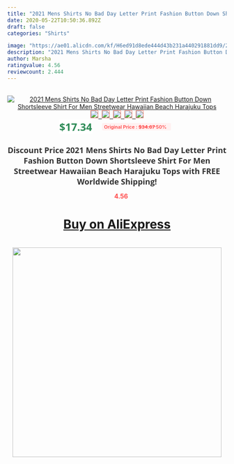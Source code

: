 ```yaml
---
title: "2021 Mens Shirts No Bad Day Letter Print Fashion Button Down Shortsleeve Shirt For Men Streetwear Hawaiian Beach Harajuku Tops"
date: 2020-05-22T10:50:36.892Z
draft: false
categories: "Shirts"

image: "https://ae01.alicdn.com/kf/H6ed91d8ede444d43b231a440291881dd9/2021-Mens-Shirts-No-Bad-Day-Letter-Print-Fashion-Button-Down-Shortsleeve-Shirt-For-Men-Streetwear.jpg"
description: "2021 Mens Shirts No Bad Day Letter Print Fashion Button Down Shortsleeve Shirt For Men Streetwear Hawaiian Beach Harajuku Tops"
author: Marsha
ratingvalue: 4.56
reviewcount: 2.444
---
```

<br>
<div style="text-align: center;">
<a href="https://s.click.aliexpress.com/e/_9uvRGZ" target="_blank" rel="nofollow noopener noreferrer"><img alt="2021 Mens Shirts No Bad Day Letter Print Fashion Button Down Shortsleeve Shirt For Men Streetwear Hawaiian Beach Harajuku Tops" class="magnifier-image" src="https://ae01.alicdn.com/kf/H6ed91d8ede444d43b231a440291881dd9/2021-Mens-Shirts-No-Bad-Day-Letter-Print-Fashion-Button-Down-Shortsleeve-Shirt-For-Men-Streetwear.jpg_640x640.jpg">
<br>
<img style="border:1px solid salmon" src="https://ae01.alicdn.com/kf/H6ed91d8ede444d43b231a440291881dd9/2021-Mens-Shirts-No-Bad-Day-Letter-Print-Fashion-Button-Down-Shortsleeve-Shirt-For-Men-Streetwear.jpg_120x120.jpg">&nbsp;&nbsp;<img style="border:1px solid salmon" src="https://ae01.alicdn.com/kf/H33f93b398aac4b6e9f94f230a11acedey/2021-Mens-Shirts-No-Bad-Day-Letter-Print-Fashion-Button-Down-Shortsleeve-Shirt-For-Men-Streetwear.jpg_120x120.jpg">&nbsp;&nbsp;<img style="border:1px solid salmon" src="https://ae01.alicdn.com/kf/H852487a7ba334d268721b4ea1a976120T/2021-Mens-Shirts-No-Bad-Day-Letter-Print-Fashion-Button-Down-Shortsleeve-Shirt-For-Men-Streetwear.jpg_120x120.jpg">&nbsp;&nbsp;<img style="border:1px solid salmon" src="https://ae01.alicdn.com/kf/H30232d3a85e64f8bb2519c04c224154bn/2021-Mens-Shirts-No-Bad-Day-Letter-Print-Fashion-Button-Down-Shortsleeve-Shirt-For-Men-Streetwear.jpg_120x120.jpg">&nbsp;&nbsp;<img style="border:1px solid salmon" src="https://ae01.alicdn.com/kf/Hecd67e44d93f489bb3b018f1b851501fH/2021-Mens-Shirts-No-Bad-Day-Letter-Print-Fashion-Button-Down-Shortsleeve-Shirt-For-Men-Streetwear.jpg_120x120.jpg"></a></div><br0>
<div style="text-align: center;"><span style="background-color: white; border: 0px; box-sizing: border-box; color: seagreen; display: inline-block; font-family: &quot;open sans&quot; , &quot;arial&quot; , &quot;helvetica&quot; , sans-serif , &quot;heiti&quot;; font-size: 24px; font-stretch: inherit; font-weight: 700; line-height: inherit; margin: 0px 10px 0px 0px; padding: 0px; vertical-align: middle;">$17.34 </span>
<span style="background: rgb(255 , 241 , 241); border-radius: 3px; border: 0px; box-sizing: border-box; color: #ff4747; display: inline-block; font-family: inherit; font-size: 12px; font-stretch: inherit; font-style: inherit; font-variant: inherit; font-weight: 600; line-height: inherit; margin: 0px; padding: 2px 5px; transform: scale(0.9); vertical-align: middle;">Original Price : <b style="text-decoration: line-through;">$34.67 </b> 50%&nbsp;&nbsp;</span></div>
<h1 style="color: #333333; display: inline-block; font-family: &quot;open sans&quot; , &quot;arial&quot; , &quot;helvetica&quot; , sans-serif , &quot;heiti&quot;; font-size: 18px; font-stretch: inherit; font-weight: 700; text-align: center;">Discount Price 2021 Mens Shirts No Bad Day Letter Print Fashion Button Down Shortsleeve Shirt For Men Streetwear Hawaiian Beach Harajuku Tops with FREE Worldwide Shipping!</h1>
<div style="color: #ff4747; text-align: center;">
<img src="https://4.bp.blogspot.com/-M0ZcTcb-5uY/XleCXlxnR4I/AAAAAAAAAEc/OrjgMkXV1oMQFaCRZj5HQwOCBcu3w1FegCPcBGAYYCw/s1600/star.png" style="height: 15px;">&nbsp;<b>4.56</b></div>
<div class="button_cont" align="center"><a class="buynow_a" href="https://s.click.aliexpress.com/e/_9uvRGZ" target="_blank" rel="nofollow noopener noreferrer"><H1>Buy on AliExpress</H1></a></div><br>
<div class="separator" style="clear: both; text-align: center;">
<img src="https://lh3.googleusercontent.com/-pTy5HemUv9M/XlePHvY0dAI/AAAAAAAAAE4/0nX5iRUoIWY8eMW9Dpxeirr157OZliDIgCLcBGAsYHQ/s1600/badge.gif" width="480">
</div>
